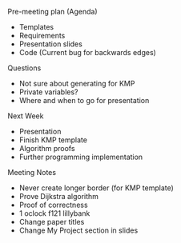 Pre-meeting plan (Agenda)
  - Templates
  - Requirements
  - Presentation slides
  - Code (Current bug for backwards edges)

Questions
  - Not sure about generating for KMP
  - Private variables?
  - Where and when to go for presentation

Next Week
  - Presentation 
  - Finish KMP template
  - Algorithm proofs
  - Further programming implementation

Meeting Notes
  - Never create longer border (for KMP template)
  - Prove Dijkstra algorithm
  - Proof of correctness
  - 1 oclock f121 lillybank
  - Change paper titles
  - Change My Project section in slides

